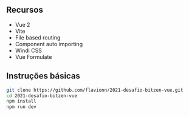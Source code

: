 ## Recursos

- Vue 2
- Vite
- File based routing
- Component auto importing
- Windi CSS
- Vue Formulate

## Instruções básicas

```bash
git clone https://github.com/flavionn/2021-desafio-bitzen-vue.git
cd 2021-desafio-bitzen-vue
npm install
npm run dev
```
